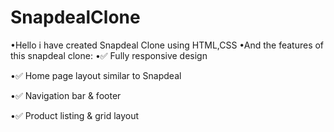 # SnapdealClone

•Hello i have created Snapdeal Clone using HTML,CSS 
•And the features of this snapdeal clone:
   •✅ Fully responsive design

   •✅ Home page layout similar to Snapdeal

   •✅ Navigation bar & footer

  •✅ Product listing & grid layout
